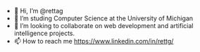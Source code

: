 - 👋 Hi, I’m @rettag
- 👀 I’m studing Computer Science at the University of Michigan
- 💞️ I’m looking to collaborate on web development and artificial intelligence projects.
- 📫 How to reach me https://www.linkedin.com/in/rettg/

<!---
rettag/rettag is a ✨ special ✨ repository because its `README.md` (this file) appears on your GitHub profile.
You can click the Preview link to take a look at your changes.
--->
